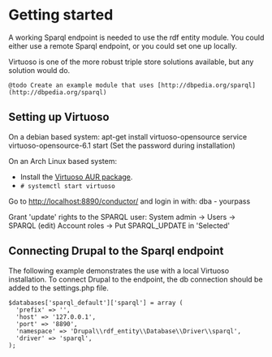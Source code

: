 # Getting started
A working Sparql endpoint is needed to use the rdf entity module.
You could either use a remote Sparql endpoint, or you could set one up locally.

Virtuoso is one of the more robust triple store solutions available, but any solution would do.

    @todo Create an example module that uses [http://dbpedia.org/sparql](http://dbpedia.org/sparql)

## Setting up Virtuoso
On a debian based system:
 apt-get install virtuoso-opensource
 service virtuoso-opensource-6.1 start
 (Set the password during installation)

On an Arch Linux based system:
- Install the [Virtuoso AUR package](https://aur.archlinux.org/packages/virtuoso/).
- `# systemctl start virtuoso`

 Go to [http://localhost:8890/conductor/](http://localhost:8890/conductor/)
 and login in with: dba - yourpass

Grant 'update' rights to the SPARQL user:
System admin -> Users -> SPARQL (edit)
Account roles -> Put SPARQL_UPDATE in 'Selected'

## Connecting Drupal to the Sparql endpoint
The following example demonstrates the use with a local Virtuoso installation.
To connect Drupal to the endpoint, the db connection should be added to the settings.php file.

    $databases['sparql_default']['sparql'] = array (
      'prefix' => '',
      'host' => '127.0.0.1',
      'port' => '8890',
      'namespace' => 'Drupal\\rdf_entity\\Database\\Driver\\sparql',
      'driver' => 'sparql',
    );

